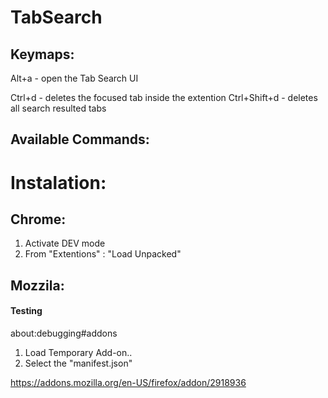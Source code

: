 # TabSearch

## Keymaps:

Alt+a - open the Tab Search UI

Ctrl+d - deletes the focused tab inside the extention
Ctrl+Shift+d - deletes all search resulted tabs

## Available Commands:



# Instalation:
## Chrome:
1. Activate DEV mode
2. From "Extentions" : "Load Unpacked"

## Mozzila:

#### Testing
about:debugging#addons

1. Load Temporary Add-on..
2. Select the "manifest.json"

https://addons.mozilla.org/en-US/firefox/addon/2918936
